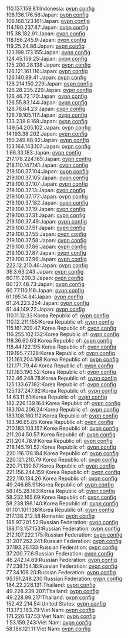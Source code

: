 110.137.159.81:Indonesia: [ovpn config](vpn/110_137_159_81.ovpn)  
106.136.176.56:Japan: [ovpn config](vpn/106_136_176_56.ovpn)  
106.168.123.161:Japan: [ovpn config](vpn/106_168_123_161.ovpn)  
114.190.237.87:Japan: [ovpn config](vpn/114_190_237_87.ovpn)  
115.38.182.91:Japan: [ovpn config](vpn/115_38_182_91.ovpn)  
118.156.245.9:Japan: [ovpn config](vpn/118_156_245_9.ovpn)  
119.25.24.86:Japan: [ovpn config](vpn/119_25_24_86.ovpn)  
123.198.173.155:Japan: [ovpn config](vpn/123_198_173_155.ovpn)  
124.45.159.25:Japan: [ovpn config](vpn/124_45_159_25.ovpn)  
125.200.28.138:Japan: [ovpn config](vpn/125_200_28_138.ovpn)  
126.121.161.116:Japan: [ovpn config](vpn/126_121_161_116.ovpn)  
126.140.89.41:Japan: [ovpn config](vpn/126_140_89_41.ovpn)  
126.214.150.229:Japan: [ovpn config](vpn/126_214_150_229.ovpn)  
126.28.235.229:Japan: [ovpn config](vpn/126_28_235_229.ovpn)  
126.46.72.170:Japan: [ovpn config](vpn/126_46_72_170.ovpn)  
126.55.83.144:Japan: [ovpn config](vpn/126_55_83_144.ovpn)  
126.76.64.23:Japan: [ovpn config](vpn/126_76_64_23.ovpn)  
126.79.105.117:Japan: [ovpn config](vpn/126_79_105_117.ovpn)  
133.238.8.168:Japan: [ovpn config](vpn/133_238_8_168.ovpn)  
149.54.205.102:Japan: [ovpn config](vpn/149_54_205_102.ovpn)  
14.193.38.202:Japan: [ovpn config](vpn/14_193_38_202.ovpn)  
150.249.68.92:Japan: [ovpn config](vpn/150_249_68_92.ovpn)  
153.164.143.107:Japan: [ovpn config](vpn/153_164_143_107.ovpn)  
1.66.33.183:Japan: [ovpn config](vpn/1_66_33_183.ovpn)  
217.178.224.165:Japan: [ovpn config](vpn/217_178_224_165.ovpn)  
218.110.147.141:Japan: [ovpn config](vpn/218_110_147_141.ovpn)  
219.100.37.104:Japan: [ovpn config](vpn/219_100_37_104.ovpn)  
219.100.37.105:Japan: [ovpn config](vpn/219_100_37_105.ovpn)  
219.100.37.107:Japan: [ovpn config](vpn/219_100_37_107.ovpn)  
219.100.37.13:Japan: [ovpn config](vpn/219_100_37_13.ovpn)  
219.100.37.177:Japan: [ovpn config](vpn/219_100_37_177.ovpn)  
219.100.37.182:Japan: [ovpn config](vpn/219_100_37_182.ovpn)  
219.100.37.19:Japan: [ovpn config](vpn/219_100_37_19.ovpn)  
219.100.37.31:Japan: [ovpn config](vpn/219_100_37_31.ovpn)  
219.100.37.49:Japan: [ovpn config](vpn/219_100_37_49.ovpn)  
219.100.37.51:Japan: [ovpn config](vpn/219_100_37_51.ovpn)  
219.100.37.55:Japan: [ovpn config](vpn/219_100_37_55.ovpn)  
219.100.37.58:Japan: [ovpn config](vpn/219_100_37_58.ovpn)  
219.100.37.86:Japan: [ovpn config](vpn/219_100_37_86.ovpn)  
219.100.37.87:Japan: [ovpn config](vpn/219_100_37_87.ovpn)  
219.100.37.96:Japan: [ovpn config](vpn/219_100_37_96.ovpn)  
222.12.210.46:Japan: [ovpn config](vpn/222_12_210_46.ovpn)  
36.3.63.243:Japan: [ovpn config](vpn/36_3_63_243.ovpn)  
60.111.200.3:Japan: [ovpn config](vpn/60_111_200_3.ovpn)  
60.127.48.73:Japan: [ovpn config](vpn/60_127_48_73.ovpn)  
60.77.110.116:Japan: [ovpn config](vpn/60_77_110_116.ovpn)  
61.195.14.84:Japan: [ovpn config](vpn/61_195_14_84.ovpn)  
61.24.223.254:Japan: [ovpn config](vpn/61_24_223_254.ovpn)  
61.44.149.22:Japan: [ovpn config](vpn/61_44_149_22.ovpn)  
110.11.12.33:Korea Republic of: [ovpn config](vpn/110_11_12_33.ovpn)  
110.12.211.155:Korea Republic of: [ovpn config](vpn/110_12_211_155.ovpn)  
115.161.209.47:Korea Republic of: [ovpn config](vpn/115_161_209_47.ovpn)  
116.255.102.132:Korea Republic of: [ovpn config](vpn/116_255_102_132.ovpn)  
118.36.60.63:Korea Republic of: [ovpn config](vpn/118_36_60_63.ovpn)  
118.44.122.195:Korea Republic of: [ovpn config](vpn/118_44_122_195.ovpn)  
119.195.77.128:Korea Republic of: [ovpn config](vpn/119_195_77_128.ovpn)  
121.161.204.168:Korea Republic of: [ovpn config](vpn/121_161_204_168.ovpn)  
121.171.79.44:Korea Republic of: [ovpn config](vpn/121_171_79_44.ovpn)  
121.183.190.52:Korea Republic of: [ovpn config](vpn/121_183_190_52.ovpn)  
122.46.248.78:Korea Republic of: [ovpn config](vpn/122_46_248_78.ovpn)  
125.133.67.182:Korea Republic of: [ovpn config](vpn/125_133_67_182.ovpn)  
125.137.247.92:Korea Republic of: [ovpn config](vpn/125_137_247_92.ovpn)  
14.63.11.61:Korea Republic of: [ovpn config](vpn/14_63_11_61.ovpn)  
182.226.139.164:Korea Republic of: [ovpn config](vpn/182_226_139_164.ovpn)  
183.104.206.24:Korea Republic of: [ovpn config](vpn/183_104_206_24.ovpn)  
183.108.160.112:Korea Republic of: [ovpn config](vpn/183_108_160_112.ovpn)  
183.96.65.85:Korea Republic of: [ovpn config](vpn/183_96_65_85.ovpn)  
210.183.103.157:Korea Republic of: [ovpn config](vpn/210_183_103_157.ovpn)  
211.204.50.57:Korea Republic of: [ovpn config](vpn/211_204_50_57.ovpn)  
211.204.78.9:Korea Republic of: [ovpn config](vpn/211_204_78_9.ovpn)  
218.145.191.52:Korea Republic of: [ovpn config](vpn/218_145_191_52.ovpn)  
220.116.178.184:Korea Republic of: [ovpn config](vpn/220_116_178_184.ovpn)  
220.121.210.79:Korea Republic of: [ovpn config](vpn/220_121_210_79.ovpn)  
220.71.130.87:Korea Republic of: [ovpn config](vpn/220_71_130_87.ovpn)  
221.156.244.159:Korea Republic of: [ovpn config](vpn/221_156_244_159.ovpn)  
222.110.134.26:Korea Republic of: [ovpn config](vpn/222_110_134_26.ovpn)  
49.246.65.91:Korea Republic of: [ovpn config](vpn/49_246_65_91.ovpn)  
58.145.28.163:Korea Republic of: [ovpn config](vpn/58_145_28_163.ovpn)  
58.232.165.69:Korea Republic of: [ovpn config](vpn/58_232_165_69.ovpn)  
58.238.196.140:Korea Republic of: [ovpn config](vpn/58_238_196_140.ovpn)  
61.101.101.138:Korea Republic of: [ovpn config](vpn/61_101_101_138.ovpn)  
217.138.212.58:Romania: [ovpn config](vpn/217_138_212_58.ovpn)  
185.97.201.52:Russian Federation: [ovpn config](vpn/185_97_201_52.ovpn)  
188.113.157.153:Russian Federation: [ovpn config](vpn/188_113_157_153.ovpn)  
212.107.222.175:Russian Federation: [ovpn config](vpn/212_107_222_175.ovpn)  
31.207.252.241:Russian Federation: [ovpn config](vpn/31_207_252_241.ovpn)  
37.193.26.133:Russian Federation: [ovpn config](vpn/37_193_26_133.ovpn)  
37.200.77.6:Russian Federation: [ovpn config](vpn/37_200_77_6.ovpn)  
46.242.14.69:Russian Federation: [ovpn config](vpn/46_242_14_69.ovpn)  
77.238.154.16:Russian Federation: [ovpn config](vpn/77_238_154_16.ovpn)  
77.34.106.20:Russian Federation: [ovpn config](vpn/77_34_106_20.ovpn)  
95.191.248.230:Russian Federation: [ovpn config](vpn/95_191_248_230.ovpn)  
184.22.228.131:Thailand: [ovpn config](vpn/184_22_228_131.ovpn)  
49.228.239.207:Thailand: [ovpn config](vpn/49_228_239_207.ovpn)  
49.228.99.217:Thailand: [ovpn config](vpn/49_228_99_217.ovpn)  
152.42.214.54:United States: [ovpn config](vpn/152_42_214_54.ovpn)  
113.173.183.79:Viet Nam: [ovpn config](vpn/113_173_183_79.ovpn)  
171.226.137.53:Viet Nam: [ovpn config](vpn/171_226_137_53.ovpn)  
1.53.159.243:Viet Nam: [ovpn config](vpn/1_53_159_243.ovpn)  
58.186.121.11:Viet Nam: [ovpn config](vpn/58_186_121_11.ovpn)  
